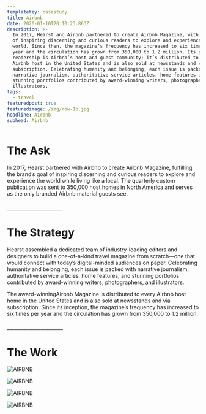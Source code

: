 ```yaml
---
templateKey: casestudy
title: Airbnb
date: 2020-01-10T20:10:23.863Z
description: >-
  In 2017, Hearst and Airbnb partnered to create Airbnb Magazine, with the goal
  of inspiring discerning and curious readers to explore and experience the
  world. Since then, the magazine’s frequency has increased to six times per
  year and the circulation has grown from 350,000 to 1.2 million. Its primary
  readership is Airbnb’s host and guest community; it’s distributed to every
  Airbnb host in the United States and is also sold at newsstands and via
  subscription. Celebrating humanity and belonging, each issue is packed with
  narrative journalism, authoritative service articles, home features and
  stunning portfolios contributed by award-winning writers, photographers and
  illustrators.
tags:
  - travel
featuredpost: true
featuredimage: /img/row-1b.jpg
headline: Airbnb
subhead: Airbnb
---
```

# **The Ask**

In 2017, Hearst partnered with Airbnb to create Airbnb Magazine, fulfilling the brand’s goal of inspiring discerning and curious readers to explore and experience the world while living like a local. The quarterly custom publication was sent to 350,000 host homes in North America and serves as the only branded Airbnb material guests see.

###### \_\_\_\_\_\_\_\_\_\_\_\_\_\_\_\_\_\_\_\_\_\__

# **The Strategy**

Hearst assembled a dedicated team of industry-leading editors and designers to build a one-of-a-kind travel magazine from scratch—one that would connect with today’s digital-minded audiences on paper. Celebrating humanity and belonging, each issue is packed with narrative journalism, authoritative service articles, home features, and stunning portfolios contributed by award-winning writers, photographers, and illustrators.

The award-winningAirbnb Magazine is distributed to every Airbnb host home in the United States and is also sold at newsstands and via subscription. Since its inception, the magazine’s frequency has increased to six times per year and the circulation has grown from 350,000 to 1.2 million.

###### \_\_\_\_\_\_\_\_\_\_\_\_\_\_\_\_\_\_\_\_\_\__

# **The Work**

![AIRBNB](/img/abb0819_144_nnselects_071720-1.jpg "2")

![AIRBNB](/img/abb1019_144_nnselects_071720-1.jpg "3")

![AIRBNB](/img/abb1219_144_nnselects_071720-1.jpg "4")

![AIRBNB](/img/abb0220_144_nnselects_071720-1.jpg "5")
